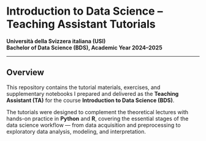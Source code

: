 # Introduction to Data Science – Teaching Assistant Tutorials  
**Università della Svizzera italiana (USI)**  
**Bachelor of Data Science (BDS), Academic Year 2024–2025**  

---

## Overview  

This repository contains the tutorial materials, exercises, and supplementary notebooks I prepared and delivered as the **Teaching Assistant (TA)** for the course **Introduction to Data Science (BDS)**.  

The tutorials were designed to complement the theoretical lectures with hands-on practice in **Python** and **R**, covering the essential stages of the data science workflow — from data acquisition and preprocessing to exploratory data analysis, modeling, and interpretation.  
